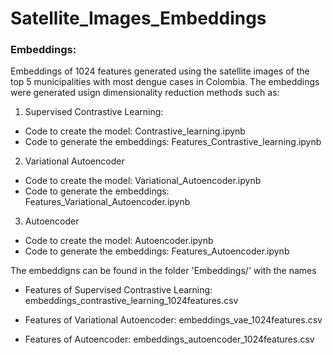# Satellite_Images_Embeddings

### Embeddings:

Embeddings of 1024 features generated using the satellite images of the top 5 municipalities with most dengue cases in Colombia. 
The embeddings were generated usign dimensionality reduction methods such as:

1. Supervised Contrastive Learning:
- Code to create the model: Contrastive_learning.ipynb
- Code to generate the embeddings: Features_Contrastive_learning.ipynb


2. Variational Autoencoder
- Code to create the model: Variational_Autoencoder.ipynb
- Code to generate the embeddings: Features_Variational_Autoencoder.ipynb

3. Autoencoder
- Code to create the model: Autoencoder.ipynb
- Code to generate the embeddings: Features_Autoencoder.ipynb


The embeddigns can be found in the folder 'Embeddings/' with the names

- Features of Supervised Contrastive Learning: embeddings_contrastive_learning_1024features.csv

- Features of Variational Autoencoder: embeddings_vae_1024features.csv

- Features of Autoencoder: embeddings_autoencoder_1024features.csv
